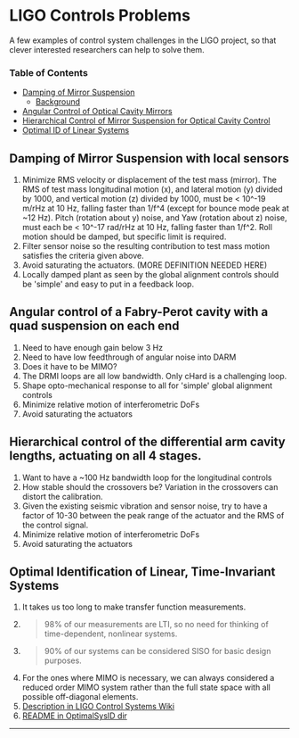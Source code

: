 # LIGO Controls Problems
A few examples of control system challenges in the LIGO project, so that clever interested researchers can help to solve them.

### Table of Contents
* [Damping of Mirror Suspension](#sus_damping)
   - [Background](#background_sus)
* [Angular Control of Optical Cavity Mirrors](#asc_cav)
* [Hierarchical Control of Mirror Suspension for Optical Cavity Control](#darm_hierarchy)
* [Optimal ID of Linear Systems](#opt_TF)

<a name="sus_damping"></a>
## Damping of Mirror Suspension with local sensors

1. Minimize RMS velocity or displacement of the test mass (mirror). The RMS of test mass longitudinal motion (x), and lateral motion (y) divided by 1000, and vertical motion (z) divided by 1000, must be < 10^-19 m/rHz at 10 Hz, falling faster than 1/f^4 (except for bounce mode peak at ~12 Hz). Pitch (rotation about y) noise, and Yaw (rotation about z) noise, must each be < 10^-17 rad/rHz at 10 Hz, falling faster than 1/f^2. Roll motion should be damped, but specific limit is required.
1. Filter sensor noise so the resulting contribution to test mass motion satisfies the criteria given above.
1. Avoid saturating the actuators. (MORE DEFINITION NEEDED HERE)
1. Locally damped plant as seen by the global alignment controls should be 'simple' and easy to put in a feedback loop.

<a name="asc_cav"></a>
## Angular control of a Fabry-Perot cavity with a quad suspension on each end
1. Need to have enough gain below 3 Hz
1. Need to have low feedthrough of angular noise into DARM
1. Does it have to be MIMO?
1. The DRMI loops are all low bandwidth. Only cHard is a challenging loop.
1. Shape opto-mechanical response to all for 'simple' global alignment controls
1. Minimize relative motion of interferometric DoFs
1. Avoid saturating the actuators

<a name="darm_hierarchy"></a>
## Hierarchical control of the differential arm cavity lengths, actuating on all 4 stages.
1. Want to have a ~100 Hz bandwidth loop for the longitudinal controls
1. How stable should the crossovers be? Variation in the crossovers can distort the calibration.
1. Given the existing seismic vibration and sensor noise, try to have a factor of 10-30 between the peak range of the actuator and the RMS of the control signal.
1. Minimize relative motion of interferometric DoFs
1. Avoid saturating the actuators


<a name="opt_TF"></a>
## Optimal Identification of Linear, Time-Invariant Systems
1. It takes us too long to make transfer function measurements.
1. > 98% of our measurements are LTI, so no need for thinking of time-dependent, nonlinear systems.
1. > 90% of our systems can be considered SISO for basic design purposes.
1. For the ones where MIMO is necessary, we can always considered a reduced order MIMO system rather than the full state space with all possible off-diagonal elements.
1. [Description in LIGO Control Systems Wiki](https://wiki.ligo.org/CSWG/OptTF)
1. [README in OptimalSysID dir](OptimalSysID/README.rst)


------
